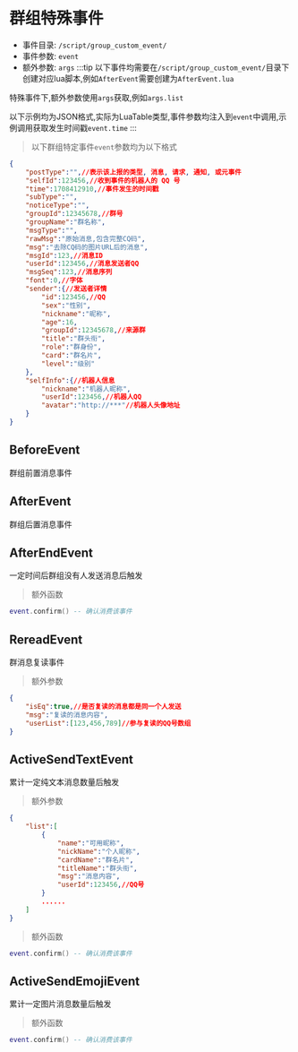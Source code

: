 # 群组特殊事件
- 事件目录: `/script/group_custom_event/`
- 事件参数: `event`
- 额外参数: `args`
:::tip
以下事件均需要在`/script/group_custom_event/`目录下创建对应lua脚本,例如`AfterEvent`需要创建为`AfterEvent.lua`

特殊事件下,额外参数使用`args`获取,例如`args.list`

以下示例均为JSON格式,实际为LuaTable类型,事件参数均注入到`event`中调用,示例调用获取发生时间戳`event.time`
:::

> 以下群组特定事件`event`参数均为以下格式
```json
{
    "postType":"",//表示该上报的类型, 消息, 请求, 通知, 或元事件
    "selfId":123456,//收到事件的机器人的 QQ 号
    "time":1708412910,//事件发生的时间戳
    "subType":"",
    "noticeType":"",
    "groupId":12345678,//群号
    "groupName":"群名称",
    "msgType":"",
    "rawMsg":"原始消息,包含完整CQ码",
    "msg":"去除CQ码的图片URL后的消息",
    "msgId":123,//消息ID
    "userId":123456,//消息发送者QQ
    "msgSeq":123,//消息序列
    "font":0,//字体
    "sender":{//发送者详情
        "id":123456,//QQ
        "sex":"性别",
        "nickname":"昵称",
        "age":16,
        "groupId":12345678,//来源群
        "title":"群头衔",
        "role":"群身份",
        "card":"群名片",
        "level":"级别"
    },
    "selfInfo":{//机器人信息
        "nickname":"机器人昵称",
        "userId":123456,//机器人QQ
        "avatar":"http://***"//机器人头像地址
    }
}
```

## BeforeEvent
群组前置消息事件

## AfterEvent
群组后置消息事件

## AfterEndEvent
一定时间后群组没有人发送消息后触发
> 额外函数
```lua
event.confirm() -- 确认消费该事件
```
## RereadEvent
群消息复读事件
> 额外参数
```json
{
    "isEq":true,//是否复读的消息都是同一个人发送
    "msg":"复读的消息内容",
    "userList":[123,456,789]//参与复读的QQ号数组
}
```

## ActiveSendTextEvent
累计一定纯文本消息数量后触发
> 额外参数
```json
{
    "list":[
        {
            "name":"可用昵称",
            "nickName":"个人昵称",
            "cardName":"群名片",
            "titleName":"群头衔",
            "msg":"消息内容",
            "userId":123456,//QQ号
        }
        ......
    ]
}
```
> 额外函数
```lua
event.confirm() -- 确认消费该事件
```
## ActiveSendEmojiEvent
累计一定图片消息数量后触发
> 额外函数
```lua
event.confirm() -- 确认消费该事件
```